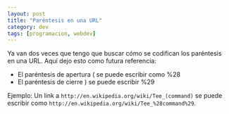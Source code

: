 ```yaml
---
layout: post
title: "Paréntesis en una URL"
category: dev
tags: [programacion, webdev]
---
```


Ya van dos veces que tengo que buscar cómo se codifican los paréntesis
en una URL. Aquí dejo esto como futura referencia:

* El paréntesis de apertura ( se puede escribir como %28
* El paréntesis de cierre ) se puede escribir %29

Ejemplo: Un link a `http://en.wikipedia.org/wiki/Tee_(command)` se
puede escribir como `http://en.wikipedia.org/wiki/Tee_%28command%29`.

